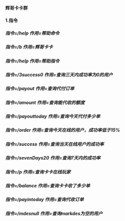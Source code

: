 #### 辉哥卡卡群

#### 1.指令
##### 指令=/help 作用=帮助命令
##### 指令=/b 作用=辉哥卡卡
##### 指令=/help 作用=帮助指令
##### 指令=/3success0 作用=查询三天内成功率为0的用户
##### 指令=/payout 作用=查询代付订单
##### 指令=/amount 作用=查询能代收的额度
##### 指令=/payouttoday 作用=查询今天代付多少单
##### 指令=/order 作用=查询今天在线的用户，成功率低于15%
##### 指令=/success 作用=查询当天在线用户的成功率
##### 指令=/sevenDays20 作用=查询7天内的成功率
##### 指令=/p 作用=查询卡卡在线玩家
##### 指令=/balance 作用=查询卡卡收了多少单
##### 指令=/payintoday 作用=查询代收订单
##### 指令=/mdesnull 作用=查询markdes为空的用户
